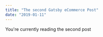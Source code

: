 ```yaml
---
title: "The second Gatsby eCommerce Post"
date: "2019-01-11"
---
```


You're currently reading the second post
